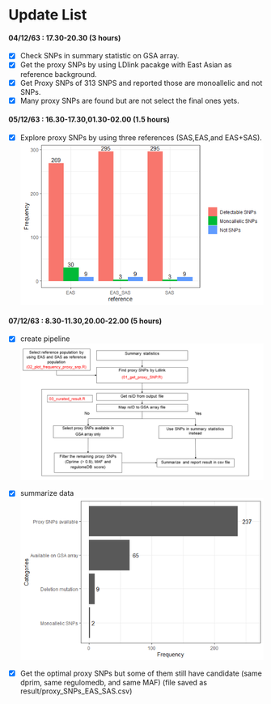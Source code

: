 # Update List 
#### 04/12/63 : 17.30-20.30 (3 hours) <br>
- [x] Check SNPs in summary statistic on GSA array. <br>
- [x] Get the proxy SNPs by using LDlink pacakge with East Asian as reference background. <br>
- [x] Get Proxy SNPs of 313 SNPS and reported those are monoallelic and not SNPs. <br>
- [x] Many proxy SNPs are found but are not select the final ones yets.<br>

#### 05/12/63 : 16.30-17.30,01.30-02.00 (1.5 hours)  <br>
- [x] Explore proxy SNPs by using three references (SAS,EAS,and EAS+SAS). <br>
![image](Freq_plot.png)

#### 07/12/63 : 8.30-11.30,20.00-22.00 (5 hours)  <br>
- [x] create pipeline
![image](workflow.png)
- [x] summarize data 
![image](GSA_array_check.png)
- [x] Get the optimal proxy SNPs but some of them still have candidate (same dprim, same regulomedb, and same MAF)
(file saved as result/proxy_SNPs_EAS_SAS.csv)



